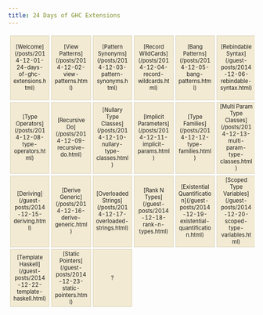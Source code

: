 ```yaml
---
title: 24 Days of GHC Extensions
---
```

<style>
table {
  border-spacing: 4px;
  border-collapse: separate;
  font-size: 0.8em;
}

table td {
  border: 1px solid #d9d2ba;
  width: 6em;
  max-width: 6em;
  height: 6em;
  background-color: rgb(242, 234, 210);
  text-align: center;
  vertical-align: center;
}
table td code { white-space: normal !important; }
</style>

<table> <tr>
  <td>[Welcome](/posts/2014-12-01-24-days-of-ghc-extensions.html)</td>
  <td>[View Patterns](/posts/2014-12-02-view-patterns.html)</td>
  <td>[Pattern Synonyms](/posts/2014-12-03-pattern-synonyms.html)</td>
  <td>[Record WildCards](/posts/2014-12-04-record-wildcards.html)</td>
  <td>[Bang Patterns](/posts/2014-12-05-bang-patterns.html)</td>
  <td>[Rebindable Syntax](/guest-posts/2014-12-06-rebindable-syntax.html)</td>
  <td>[List Comprehensions](/guest-posts/2014-12-07-list-comprehensions.html)</td></tr><tr>
  <td>[Type Operators](/posts/2014-12-08-type-operators.html)</td>
  <td>[Recursive Do](/posts/2014-12-09-recursive-do.html)</td>
  <td>[Nullary Type Classes](/posts/2014-12-10-nullary-type-classes.html)</td>
  <td>[Implicit Parameters](/posts/2014-12-11-implicit-params.html)</td>
  <td>[Type Families](/posts/2014-12-12-type-families.html)</td>
  <td>[Multi Param Type Classes](/posts/2014-12-13-multi-param-type-classes.html)</td>
  <td>[Functional Dependencies](/posts/2014-12-14-functional-dependencies.html)</td></tr><tr>
  <td>[Deriving](/guest-posts/2014-12-15-deriving.html)</td>
  <td>[Derive Generic](/posts/2014-12-16-derive-generic.html)</td>
  <td>[Overloaded Strings](/posts/2014-12-17-overloaded-strings.html)</td>
  <td>[Rank N Types](/guest-posts/2014-12-18-rank-n-types.html)</td>
  <td>[Existential Quantification](/guest-posts/2014-12-19-existential-quantification.html)</td>
  <td>[Scoped Type Variables](/guest-posts/2014-12-20-scoped-type-variables.html)</td>
  <td>[Arrows](/guest-posts/2014-12-21-arrows.html)</td></tr><tr>
  <td>[Template Haskell](/guest-posts/2014-12-22-template-haskell.html)</td>
  <td>[Static Pointers](/guest-posts/2014-12-23-static-pointers.html)</td>
  <td>?</td></tr><tr>
</table>
